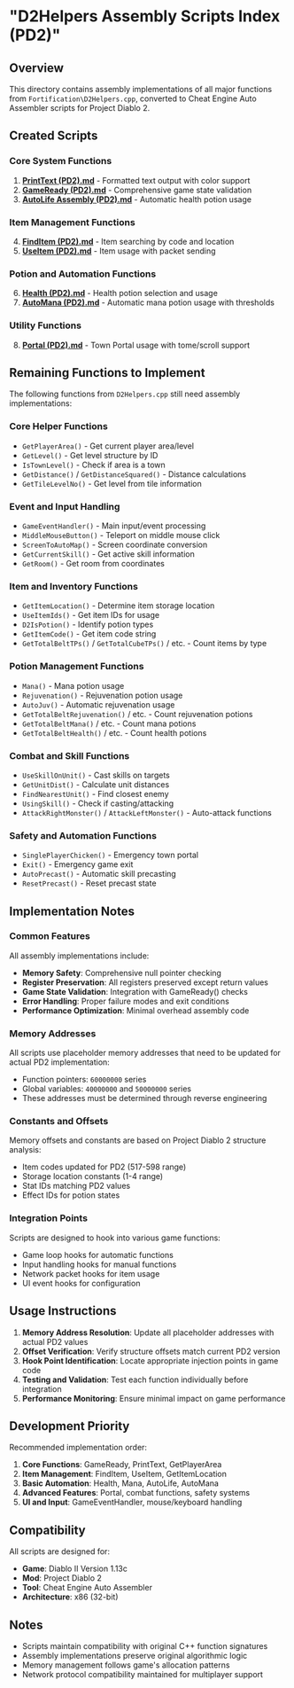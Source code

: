 # "D2Helpers Assembly Scripts Index (PD2)"

## Overview

This directory contains assembly implementations of all major functions from `Fortification\D2Helpers.cpp`, converted to Cheat Engine Auto Assembler scripts for Project Diablo 2.

## Created Scripts

### Core System Functions
1. **[PrintText (PD2).md](PrintText%20(PD2).md)** - Formatted text output with color support
2. **[GameReady (PD2).md](GameReady%20(PD2).md)** - Comprehensive game state validation
3. **[AutoLife Assembly (PD2).md](../AutoLife%20Assembly%20(PD2).md)** - Automatic health potion usage

### Item Management Functions
4. **[FindItem (PD2).md](FindItem%20(PD2).md)** - Item searching by code and location
5. **[UseItem (PD2).md](UseItem%20(PD2).md)** - Item usage with packet sending

### Potion and Automation Functions
6. **[Health (PD2).md](Health%20(PD2).md)** - Health potion selection and usage
7. **[AutoMana (PD2).md](AutoMana%20(PD2).md)** - Automatic mana potion usage with thresholds

### Utility Functions
8. **[Portal (PD2).md](Portal%20(PD2).md)** - Town Portal usage with tome/scroll support

## Remaining Functions to Implement

The following functions from `D2Helpers.cpp` still need assembly implementations:

### Core Helper Functions
- `GetPlayerArea()` - Get current player area/level
- `GetLevel()` - Get level structure by ID
- `IsTownLevel()` - Check if area is a town
- `GetDistance()` / `GetDistanceSquared()` - Distance calculations
- `GetTileLevelNo()` - Get level from tile information

### Event and Input Handling
- `GameEventHandler()` - Main input/event processing
- `MiddleMouseButton()` - Teleport on middle mouse click
- `ScreenToAutoMap()` - Screen coordinate conversion
- `GetCurrentSkill()` - Get active skill information
- `GetRoom()` - Get room from coordinates

### Item and Inventory Functions
- `GetItemLocation()` - Determine item storage location
- `UseItemIds()` - Get item IDs for usage
- `D2IsPotion()` - Identify potion types
- `GetItemCode()` - Get item code string
- `GetTotalBeltTPs()` / `GetTotalCubeTPs()` / etc. - Count items by type

### Potion Management Functions
- `Mana()` - Mana potion usage
- `Rejuvenation()` - Rejuvenation potion usage
- `AutoJuv()` - Automatic rejuvenation usage
- `GetTotalBeltRejuvenation()` / etc. - Count rejuvenation potions
- `GetTotalBeltMana()` / etc. - Count mana potions
- `GetTotalBeltHealth()` / etc. - Count health potions

### Combat and Skill Functions
- `UseSkillOnUnit()` - Cast skills on targets
- `GetUnitDist()` - Calculate unit distances
- `FindNearestUnit()` - Find closest enemy
- `UsingSkill()` - Check if casting/attacking
- `AttackRightMonster()` / `AttackLeftMonster()` - Auto-attack functions

### Safety and Automation Functions
- `SinglePlayerChicken()` - Emergency town portal
- `Exit()` - Emergency game exit
- `AutoPrecast()` - Automatic skill precasting
- `ResetPrecast()` - Reset precast state

## Implementation Notes

### Common Features
All assembly implementations include:
- **Memory Safety**: Comprehensive null pointer checking
- **Register Preservation**: All registers preserved except return values
- **Game State Validation**: Integration with GameReady() checks
- **Error Handling**: Proper failure modes and exit conditions
- **Performance Optimization**: Minimal overhead assembly code

### Memory Addresses
All scripts use placeholder memory addresses that need to be updated for actual PD2 implementation:
- Function pointers: `60000000` series
- Global variables: `40000000` and `50000000` series
- These addresses must be determined through reverse engineering

### Constants and Offsets
Memory offsets and constants are based on Project Diablo 2 structure analysis:
- Item codes updated for PD2 (517-598 range)
- Storage location constants (1-4 range)
- Stat IDs matching PD2 values
- Effect IDs for potion states

### Integration Points
Scripts are designed to hook into various game functions:
- Game loop hooks for automatic functions
- Input handling hooks for manual functions
- Network packet hooks for item usage
- UI event hooks for configuration

## Usage Instructions

1. **Memory Address Resolution**: Update all placeholder addresses with actual PD2 values
2. **Offset Verification**: Verify structure offsets match current PD2 version
3. **Hook Point Identification**: Locate appropriate injection points in game code
4. **Testing and Validation**: Test each function individually before integration
5. **Performance Monitoring**: Ensure minimal impact on game performance

## Development Priority

Recommended implementation order:
1. **Core Functions**: GameReady, PrintText, GetPlayerArea
2. **Item Management**: FindItem, UseItem, GetItemLocation
3. **Basic Automation**: Health, Mana, AutoLife, AutoMana
4. **Advanced Features**: Portal, combat functions, safety systems
5. **UI and Input**: GameEventHandler, mouse/keyboard handling

## Compatibility

All scripts are designed for:
- **Game**: Diablo II Version 1.13c
- **Mod**: Project Diablo 2
- **Tool**: Cheat Engine Auto Assembler
- **Architecture**: x86 (32-bit)

## Notes

- Scripts maintain compatibility with original C++ function signatures
- Assembly implementations preserve original algorithmic logic
- Memory management follows game's allocation patterns
- Network protocol compatibility maintained for multiplayer support
